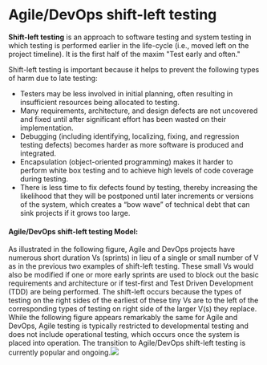 # Agile/DevOps shift-left testing

**Shift-left testing** is an approach to software testing and system testing in which testing is performed earlier in the life-cycle \(i.e., moved left on the project timeline\). It is the first half of the maxim "Test early and often."

Shift-left testing is important because it helps to prevent the following types of harm due to late testing:

* Testers may be less involved in initial planning, often resulting in insufficient resources being allocated to testing.
* Many requirements, architecture, and design defects are not uncovered and fixed until after significant effort has been wasted on their implementation.
* Debugging \(including identifying, localizing, fixing, and regression testing defects\) becomes harder as more software is produced and integrated.
* Encapsulation \(object-oriented programming\) makes it harder to perform white box testing and to achieve high levels of code coverage during testing.
* There is less time to fix defects found by testing, thereby increasing the likelihood that they will be postponed until later increments or versions of the system, which creates a “bow wave” of technical debt that can sink projects if it grows too large.

#### Agile/DevOps shift-left testing Model: <a id="agile-devops-shift-left-testing-model"></a>

As illustrated in the following figure, Agile and DevOps projects have numerous short duration Vs \(sprints\) in lieu of a single or small number of V as in the previous two examples of shift-left testing. These small Vs would also be modified if one or more early sprints are used to block out the basic requirements and architecture or if test-first and Test Driven Development \(TDD\) are being performed. The shift-left occurs because the types of testing on the right sides of the earliest of these tiny Vs are to the left of the corresponding types of testing on right side of the larger V\(s\) they replace. While the following figure appears remarkably the same for Agile and DevOps, Agile testing is typically restricted to developmental testing and does not include operational testing, which occurs once the system is placed into operation. The transition to Agile/DevOps shift-left testing is currently popular and ongoing.![](https://blobscdn.gitbook.com/v0/b/gitbook-28427.appspot.com/o/assets%2F-Lm5QiXfvtgvTV6GtS-u%2F-Lo6HaP2rQD0zkUI5jJf%2F-Lo6I_F0TFp2jDU0D5ty%2Fimage.png?alt=media&token=9a274276-e701-456b-aedc-f6f7b057565c)

